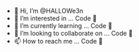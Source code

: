 - 👋 Hi, I’m @HALLOWe3n
- 👀 I’m interested in ... Code 🤔
- 🌱 I’m currently learning ... Code 🤔
- 💞️ I’m looking to collaborate on ... Code 🤔
- 📫 How to reach me ... Code 🤔

<!---
HALLOWe3n/HALLOWe3n is a ✨ special ✨ repository because its `README.md` (this file) appears on your GitHub profile.
You can click the Preview link to take a look at your changes.
--->
